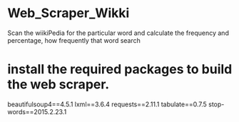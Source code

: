 # Web_Scraper_Wikki
Scan the wiikiPedia for the particular word and calculate the frequency and percentage, how frequently that word search
# install the required packages to build the web scraper.
beautifulsoup4==4.5.1
lxml==3.6.4
requests==2.11.1
tabulate==0.7.5
stop-words==2015.2.23.1
